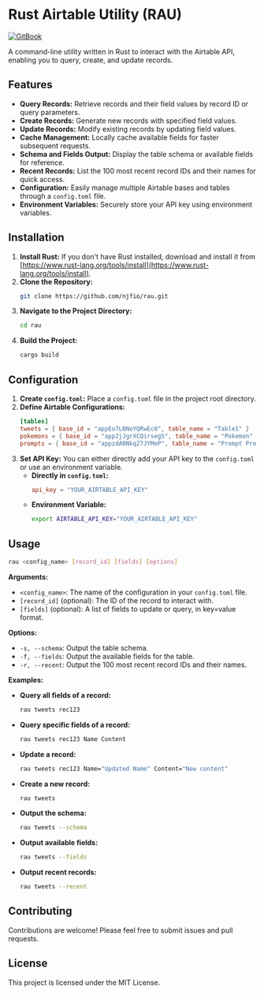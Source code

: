 # Rust Airtable Utility (RAU)
[![GitBook](https://img.shields.io/badge/GitBook-Read%20Docs-blue)](https://njf.gitbook.io/rust-airtable-utility-rau/)


A command-line utility written in Rust to interact with the Airtable API, enabling you to query, create, and update records.



## Features

- **Query Records:** Retrieve records and their field values by record ID or query parameters.
- **Create Records:** Generate new records with specified field values.
- **Update Records:** Modify existing records by updating field values.
- **Cache Management:** Locally cache available fields for faster subsequent requests.
- **Schema and Fields Output:** Display the table schema or available fields for reference.
- **Recent Records:** List the 100 most recent record IDs and their names for quick access.
- **Configuration:** Easily manage multiple Airtable bases and tables through a `config.toml` file.
- **Environment Variables:** Securely store your API key using environment variables.

## Installation

1. **Install Rust:** If you don't have Rust installed, download and install it from [https://www.rust-lang.org/tools/install](https://www.rust-lang.org/tools/install).
2. **Clone the Repository:**
   ```bash
   git clone https://github.com/njfio/rau.git
   ```
3. **Navigate to the Project Directory:**
   ```bash
   cd rau
   ```
4. **Build the Project:**
   ```bash
   cargo build
   ```

## Configuration

1. **Create `config.toml`:** Place a `config.toml` file in the project root directory.
2. **Define Airtable Configurations:**
   ```toml
   [tables]
   tweets = { base_id = "appEo7LBNoYQRwEc0", table_name = "Table1" }
   pokemons = { base_id = "app2jJgrXCQirseg5", table_name = "Pokemon" }
   prompts = { base_id = "appzdA0NkqZ7JYMeP", table_name = "Prompt PreSet" }
   ```
3. **Set API Key:** You can either directly add your API key to the `config.toml` or use an environment variable.
   - **Directly in `config.toml`:**
     ```toml
     api_key = "YOUR_AIRTABLE_API_KEY"
     ```
   - **Environment Variable:**
     ```bash
     export AIRTABLE_API_KEY="YOUR_AIRTABLE_API_KEY"
     ```

## Usage

```bash
rau <config_name> [record_id] [fields] [options]
```

**Arguments:**

- `<config_name>`: The name of the configuration in your `config.toml` file.
- `[record_id]` (optional): The ID of the record to interact with.
- `[fields]` (optional): A list of fields to update or query, in key=value format.

**Options:**

- `-s, --schema`: Output the table schema.
- `-f, --fields`: Output the available fields for the table.
- `-r, --recent`: Output the 100 most recent record IDs and their names.

**Examples:**

- **Query all fields of a record:**
  ```bash
  rau tweets rec123
  ```
- **Query specific fields of a record:**
  ```bash
  rau tweets rec123 Name Content
  ```
- **Update a record:**
  ```bash
  rau tweets rec123 Name="Updated Name" Content="New content"
  ```
- **Create a new record:**
  ```bash
  rau tweets
  ```
- **Output the schema:**
  ```bash
  rau tweets --schema
  ```
- **Output available fields:**
  ```bash
  rau tweets --fields
  ```
- **Output recent records:**
  ```bash
  rau tweets --recent
  ```

## Contributing

Contributions are welcome! Please feel free to submit issues and pull requests.

## License

This project is licensed under the MIT License.

